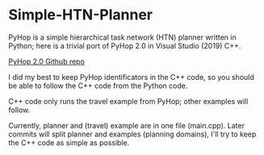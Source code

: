 # Simple-HTN-Planner
PyHop is a simple hierarchical task network (HTN) planner written in Python; here is a trivial port of PyHop 2.0 in Visual Studio (2019) C++.

[PyHop 2.0 Github repo](https://github.com/oubiwann/pyhop)

I did my best to keep PyHop identificators in the C++ code, so you should be able to follow the C++ code from the Python code.

C++ code only runs the travel example from PyHop; other examples will follow.

Currently, planner and (travel) example are in one file (main.cpp). Later commits will split planner and examples (planning domains), I'll try to keep the C++ code as simple as possible.

